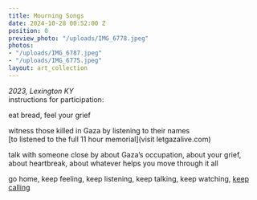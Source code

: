 ```yaml
---
title: Mourning Songs
date: 2024-10-28 00:52:00 Z
position: 0
preview_photo: "/uploads/IMG_6778.jpeg"
photos:
- "/uploads/IMG_6787.jpeg"
- "/uploads/IMG_6775.jpeg"
layout: art_collection
---
```


*2023, Lexington KY* <br> 
instructions for participation:

eat bread, feel your grief

witness those killed in Gaza by listening to their names <br> 
[to listened to the full 11 hour memorial](visit letgazalive.com)

talk with someone close by
about Gaza’s occupation, about your grief, about heartbreak, about whatever helps you move through it all

go home, keep feeling, keep listening, keep talking, keep watching, [keep calling](jewishvoiceforpeace.org/take-action)
